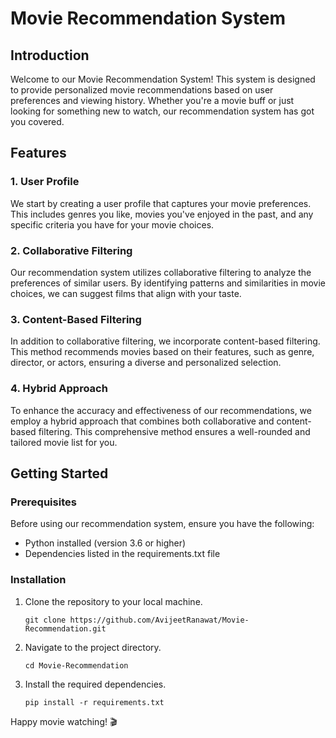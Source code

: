 # Movie Recommendation System

## Introduction
Welcome to our Movie Recommendation System! This system is designed to provide personalized movie recommendations based on user preferences and viewing history. Whether you're a movie buff or just looking for something new to watch, our recommendation system has got you covered.

## Features

### 1. User Profile
We start by creating a user profile that captures your movie preferences. This includes genres you like, movies you've enjoyed in the past, and any specific criteria you have for your movie choices.

### 2. Collaborative Filtering
Our recommendation system utilizes collaborative filtering to analyze the preferences of similar users. By identifying patterns and similarities in movie choices, we can suggest films that align with your taste.

### 3. Content-Based Filtering
In addition to collaborative filtering, we incorporate content-based filtering. This method recommends movies based on their features, such as genre, director, or actors, ensuring a diverse and personalized selection.

### 4. Hybrid Approach
To enhance the accuracy and effectiveness of our recommendations, we employ a hybrid approach that combines both collaborative and content-based filtering. This comprehensive method ensures a well-rounded and tailored movie list for you.

## Getting Started

### Prerequisites
Before using our recommendation system, ensure you have the following:
- Python installed (version 3.6 or higher)
- Dependencies listed in the requirements.txt file

### Installation
1. Clone the repository to your local machine.
   ```
   git clone https://github.com/AvijeetRanawat/Movie-Recommendation.git
   ```

2. Navigate to the project directory.
   ```
   cd Movie-Recommendation
   ```

3. Install the required dependencies.
   ```
   pip install -r requirements.txt
   ```

Happy movie watching! 🎬

